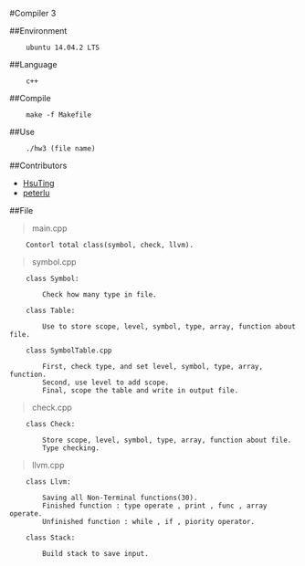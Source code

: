 #Compiler 3

##Environment

```
	ubuntu 14.04.2 LTS
```

##Language

```
	c++
```

##Compile

```
	make -f Makefile
```

##Use

```
	./hw3 (file name)
```

##Contributors

- [HsuTing](https://github.com/HsuTing)
- [peterlu](https://github.com/peterlu14)

##File

> main.cpp

```
	Contorl total class(symbol, check, llvm).
```

> symbol.cpp

```
	class Symbol:

		Check how many type in file.

	class Table:

		Use to store scope, level, symbol, type, array, function about file.

	class SymbolTable.cpp

		First, check type, and set level, symbol, type, array, function.
		Second, use level to add scope.
		Final, scope the table and write in output file.
```

> check.cpp
```
	class Check:
		
		Store scope, level, symbol, type, array, function about file.
		Type checking.
```

>llvm.cpp
```
	class Llvm:
		
		Saving all Non-Terminal functions(30).
		Finished function : type operate , print , func , array operate.
		Unfinished function : while , if , piority operator.

	class Stack:
		
		Build stack to save input.
```


